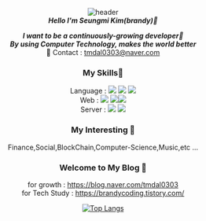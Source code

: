 <section align="center">
  
  
![header](https://capsule-render.vercel.app/api?type=cylinder&color=auto&height=300&section=header&text=seungmi%20Kim&fontSize=60)    
                   ***Hello I'm Seungmi Kim(brandy)🐯*** 

***I want to be a continuously-growing developer🥰***  
***By using Computer Technology, makes the world better***    
📧 Contact : tmdal0303@naver.com 

### My Skills🔨 
Language : <img src="https://img.shields.io/badge/Java-green?style=flat&logo=Java&logoColor=007396"/> <img src="https://img.shields.io/badge/JavaScript-yellow?style=flat&logo=Javascript&logoColor=F7DF1E"/> <img src="https://img.shields.io/badge/Python-lightblue?style=flat&logo=Python&logoColor=3776AB"/>  
Web : <img src="https://img.shields.io/badge/HTML5-orange?style=flat&logo=HTML5&logoColor=E34F26"/> <img src="https://img.shields.io/badge/CSS3-lightgreen?style=flat&logo=CSS3&logoColor=1572B6"/><img src="https://img.shields.io/badge/React-blue?style=flat&logo=React&logoColor=#61DAFB"/>        
Server : <img src="https://img.shields.io/badge/Jupyter-white?style=flat&logo=Jupyter&logoColor=F37626"/> <img src="https://img.shields.io/badge/Node.js-pink?style=flat&logo=Node.js&logoColor=339933"/>  

### My Interesting 💖
Finance,Social,BlockChain,Computer-Science,Music,etc ... 

### Welcome to My Blog 👋
for growth : https://blog.naver.com/tmdal0303  
for Tech Study : https://brandycoding.tistory.com/  

[![Top Langs](https://github-readme-stats.vercel.app/api/top-langs/?username=seungmiKim1&layout=compact)](https://github.com/anuraghazra/github-readme-stats)


</section>





